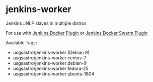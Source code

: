 # jenkins-worker

Jenkins JNLP slaves in multiple distros

For use with [Jenkins Docker Plugin](https://github.com/jenkinsci/docker-plugin) or
[Jenkins Docker Swarm Plugin](https://github.com/jenkinsci/docker-swarm-plugin)

Available Tags:
- usgsastro/jenkins-worker (Debian 9)
- usgsastro/jenkins-worker:centos-7
- usgsastro/jenkins-worker:debian-9
- usgsastro/jenkins-worker:fedora-25
- usgsastro/jenkins-worker:ubuntu-1804
